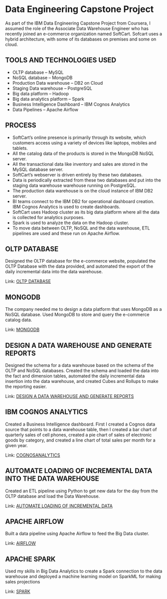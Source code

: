 # Data Engineering Capstone Project

As part of the IBM Data Engineering Capstone Project from Coursera, I assumed the role of the Associate Data Warehouse Engineer who has recently joined an e-commerce organization named SoftCart.
Sofcart uses a hybrid architecture, with some of its databases on premises and some on cloud.

## TOOLS AND TECHNOLOGIES USED
-	OLTP database – MySQL
-	NoSQL database – MongoDB
-	Production Data warehouse – DB2 on Cloud
-	Staging Data warehouse – PostgreSQL
-	Big data platform – Hadoop
-	Big data analytics platform – Spark
-	Business Intelligence Dashboard – IBM Cognos Analytics
-	Data Pipelines – Apache Airflow

## PROCESS
-	SoftCart’s online presence is primarily through its website, which customers access using a variety of devices like laptops, mobiles and tablets.
-	All the catalog data of the products is stored in the MongoDB NoSQL server.
-	All the transactional data like inventory and sales are stored in the MySQL database server.
-	SoftCart’s webserver is driven entirely by these two databases.
-	Data is periodically extracted from these two databases and put into the staging data warehouse warehouse running on PostgreSQL.
-	The production data warehouse is on the cloud instance of IBM DB2 server.
-	BI teams connect to the IBM DB2 for operational dashboard creation. IBM Cognos Analytics is used to create dashboards.
-	SoftCart uses Hadoop cluster as its big data platform where all the data is collected for analytics purposes.
-	Spark is used to analyze the data on the Hadoop cluster.
-	To move data between OLTP, NoSQL and the data warehouse, ETL pipelines are used and these run on Apache Airflow.

## OLTP DATABASE
Designed the OLTP database for the e-commerce website, populated the OLTP Database with the data provided, and 
automated the export of the daily incremental data into the data warehouse. 

Link: [OLTP DATABASE](https://github.com/antfneves/PortfolioProjects/blob/main/Capstone%20Project/OLTP/OLTP.md)

## MONGODB
The company needed me to design a data platform that uses MongoDB as a NoSQL database. Used MongoDB to store and query the e-commerce catalog data.

Link: [MONGODB](https://github.com/antfneves/PortfolioProjects/blob/main/Capstone%20Project/MongoDB/MONGODB.md)

## DESIGN A DATA WAREHOUSE AND GENERATE REPORTS
Designed the schema for a data warehouse based on the schema of the OLTP and NoSQL databases. 
Created the schema and loaded the data into the fact and dimension tables, automated the daily incremental data insertion into the data warehouse, and 
created Cubes and Rollups to make the reporting easier.

Link: [DESIGN A DATA WAREHOUSE AND GENERATE REPORTS](https://github.com/antfneves/PortfolioProjects/blob/main/Capstone%20Project/DesignandReports/DESIGNREPORTS.md)

## IBM COGNOS ANALYTICS
Created a Business Intelligence dashboard. First I created a Cognos data source that points to a data warehouse table, then I created a bar chart of quarterly sales of cell phones, created a pie chart of sales of electronic goods by category, and created a line chart of total sales per month for a given year.

Link: [COGNOSANALYTICS](https://github.com/antfneves/PortfolioProjects/blob/main/Capstone%20Project/CognosAnalytics/COGNOS.md)

## AUTOMATE LOADING OF INCREMENTAL DATA INTO THE DATA WAREHOUSE
Created an ETL pipeline using Python to get new data for the day from the OLTP database and load the Data Warehouse.

Link: [AUTOMATE LOADING OF INCREMENTAL DATA](https://github.com/antfneves/PortfolioProjects/blob/main/Capstone%20Project/Automation/AUTOMATION.md)

## APACHE AIRFLOW
Built a data pipeline using Apache Airflow to feed the Big Data cluster.

Link: [AIRFLOW](https://github.com/antfneves/PortfolioProjects/blob/main/Capstone%20Project/Airflow/AIRFLOW.md)

## APACHE SPARK
Used my skills in Big Data Analytics to create a Spark connection to the data warehouse and deployed a machine learning model on SparkML for making sales projections

Link: [SPARK](https://github.com/antfneves/PortfolioProjects/blob/main/Capstone%20Project/Spark/SPARK.md)








    
 
    
    

